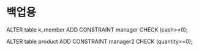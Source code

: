 # 백업용


ALTER table k_member
ADD CONSTRAINT manager CHECK (cash>=0);

ALTER table product
ADD CONSTRAINT manager2 CHECK (quantity>=0);
